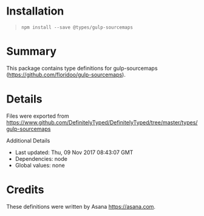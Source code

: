 # Installation
> `npm install --save @types/gulp-sourcemaps`

# Summary
This package contains type definitions for gulp-sourcemaps (https://github.com/floridoo/gulp-sourcemaps).

# Details
Files were exported from https://www.github.com/DefinitelyTyped/DefinitelyTyped/tree/master/types/gulp-sourcemaps

Additional Details
 * Last updated: Thu, 09 Nov 2017 08:43:07 GMT
 * Dependencies: node
 * Global values: none

# Credits
These definitions were written by Asana <https://asana.com>.
